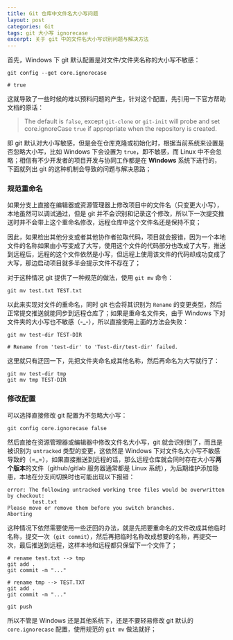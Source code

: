 ```yaml
---
title: Git 仓库中文件名大小写问题
layout: post
categories: Git
tags: git 大小写 ignorecase
excerpt: 关于 git 中的文件名大小写识别问题与解决方法
---
```

首先，Windows 下 git 默认配置是对文件/文件夹名称的大小写不敏感：
```shell
git config --get core.ignorecase

# true
```

这就导致了一些时候的难以预料问题的产生，针对这个配置，先引用一下官方帮助文档的原话：
> The default is `false`, except `git-clone` or `git-init` will probe and set core.ignoreCase `true` if appropriate when the repository is created.

即 git 默认对大小写敏感，但是会在仓库克隆或初始化时，根据当前系统来设置是否忽略大小写，比如 Windows 下会设置为 `true`，即不敏感，而 Linux 中不会忽略；相信有不少开发者的项目开发与协同工作都是在 **Windows** 系统下进行的，下面就列出 git 的这种机制会导致的问题与解决思路；


### 规范重命名

如果分支上直接在编辑器或资源管理器上修改项目中的文件名（只变更大小写），本地虽然可以调试通过，但是 git 并不会识别和记录这个修改，所以下一次提交推送时并不会带上这个重命名修改，远程仓库中这个文件名还是保持不变；

因此，如果检出其他分支或者其他协作者拉取代码，项目就会报错，因为一个本地文件的名称如果由小写变成了大写，使用这个文件的代码部分也改成了大写，推送到远程后，远程的这个文件依然是小写，但远程上使用该文件的代码却成功变成了大写，那边启动项目就多半会提示文件不存在了；

对于这种情况 git 提供了一种规范的做法，使用 `git mv` 命令：
```shell
git mv test.txt TEST.txt
```

以此来实现对文件的重命名，同时 git 也会将其识别为 `Rename` 的变更类型，然后正常提交推送就能同步到远程仓库了；如果是重命名文件夹，由于 Windows 下对文件夹的大小写也不敏感（-_-），所以直接使用上面的方法会失败：
```shell
git mv test-dir TEST-DIR

# Rename from 'test-dir' to 'Test-dir/test-dir' failed.
```

这里就只有迂回一下，先把文件夹命名成其他名称，然后再命名为大写就行了：
```shell
git mv test-dir tmp
git mv tmp TEST-DIR
```


### 修改配置

可以选择直接修改 git 配置为不忽略大小写：
```shell
git config core.ignorecase false
```

然后直接在资源管理器或编辑器中修改文件名大小写，git 就会识别到了，而且是被识别为 `untracked` 类型的变更，这依然是 Windows 下对文件名大小写不敏感导致的（=_=），如果直接推送到远程的话，那么远程仓库就会同时存在大小写**两个版本**的文件（github/gitlab 服务器通常都是 Linux 系统），为后期维护添加隐患，本地在分支间切换时也可能出现以下报错：
```
error: The following untracked working tree files would be overwritten by checkout:
        test.txt
Please move or remove them before you switch branches.
Aborting
```

这种情况下依然需要使用一些迂回的办法，就是先把要重命名的文件改成其他临时名称，提交一次（`git commit`），然后再把临时名称改成想要的名称，再提交一次，最后推送到远程，这样本地和远程都只保留下一个文件了；
```shell
# rename test.txt --> tmp
git add .
git commit -m "..."

# rename tmp --> TEST.TXT
git add .
git commit -m "..."

git push
```

所以不管是 Windows 还是其他系统下，还是不要轻易修改 git 默认的 `core.ignorecase` 配置，使用规范的 `git mv` 做法就好；